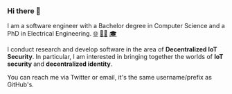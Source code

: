 ### Hi there 👋

I am a software engineer with a Bachelor degree in Computer Science and a PhD in Electrical Engineering.
[🌐](https://geonnave.com/)
[👨‍💻](https://github.com/geonnave)
[🎓](https://scholar.google.com/citations?user=TBf0rLkAAAAJ&hl=en)

I conduct research and develop software in the area of **Decentralized IoT Security**. In particular, I am interested in bringing together the worlds of **IoT security** and **decentralized identity**.

You can reach me via Twitter or email, it's the same username/prefix as GitHub's.

<!--
**geonnave/geonnave** is a ✨ _special_ ✨ repository because its `README.md` (this file) appears on your GitHub profile.

Here are some ideas to get you started:

- 🔭 I’m currently working on ...
- 🌱 I’m currently learning ...
- 👯 I’m looking to collaborate on ...
- 🤔 I’m looking for help with ...
- 💬 Ask me about ...
- 📫 How to reach me: ...
- 😄 Pronouns: ...
- ⚡ Fun fact: ...
-->
